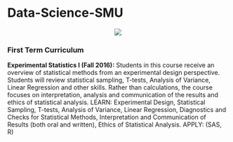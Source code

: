# Data-Science-SMU

<p align = "center">
<img src = "https://cdn1.datascience.smu.edu/static/images/smu-mds/program/color.png">
</p>

### First Term Curriculum  



**Experimental Statistics I (Fall 2016):** Students in this course receive an overview of statistical methods from an experimental design perspective. Students will review statistical sampling, T-tests, Analysis of Variance, Linear Regression and other skills. Rather than calculations, the course focuses on interpretation, analysis and communication of the results and ethics of statistical analysis.  LEARN: 
Experimental Design, Statistical Sampling, T-tests, Analysis of Variance, Linear Regression, Diagnostics and Checks for Statistical Methods, Interpretation and Communication of Results (both oral and written), Ethics of Statistical Analysis.  APPLY: (SAS, R)

